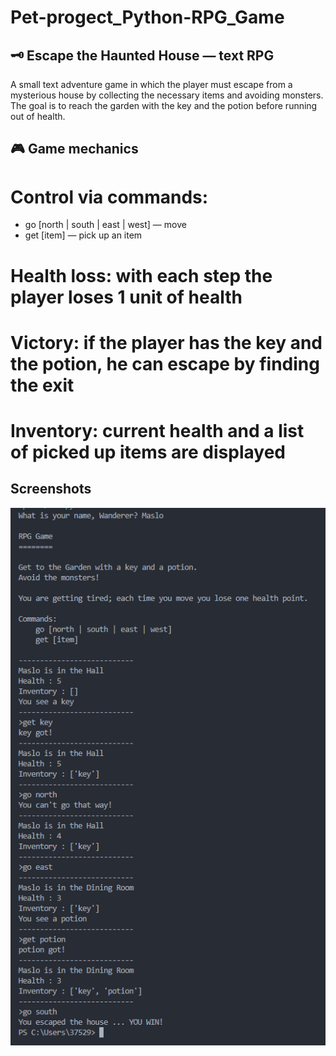 # Pet-progect_Python-RPG_Game

## 🗝️ Escape the Haunted House — text RPG
A small text adventure game in which the player must escape from a mysterious house by collecting the necessary items and avoiding monsters. The goal is to reach the garden with the key and the potion before running out of health.

## 🎮 Game mechanics
# Control via commands:
- go [north | south | east | west] — move
- get [item] — pick up an item
# Health loss: with each step the player loses 1 unit of health
# Victory: if the player has the key and the potion, he can escape by finding the exit
# Inventory: current health and a list of picked up items are displayed

## Screenshots

![Game](img_readme/1.png)
